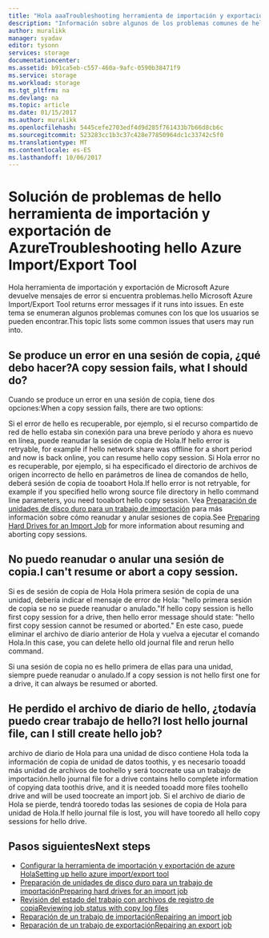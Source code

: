 ```yaml
---
title: "Hola aaaTroubleshooting herramienta de importación y exportación de Azure | Documentos de Microsoft"
description: "Información sobre algunos de los problemas comunes de hello aparece cuando se usa la herramienta de importación y exportación de Azure de Hola y cómo toohandle ellos."
author: muralikk
manager: syadav
editor: tysonn
services: storage
documentationcenter: 
ms.assetid: b91ca5eb-c557-460a-9afc-0590b38471f9
ms.service: storage
ms.workload: storage
ms.tgt_pltfrm: na
ms.devlang: na
ms.topic: article
ms.date: 01/15/2017
ms.author: muralikk
ms.openlocfilehash: 5445cefe2703edf4d9d285f761433b7b66d8cb6c
ms.sourcegitcommit: 523283cc1b3c37c428e77850964dc1c33742c5f0
ms.translationtype: MT
ms.contentlocale: es-ES
ms.lasthandoff: 10/06/2017
---
```

# <a name="troubleshooting-hello-azure-importexport-tool"></a><span data-ttu-id="9f72c-103">Solución de problemas de hello herramienta de importación y exportación de Azure</span><span class="sxs-lookup"><span data-stu-id="9f72c-103">Troubleshooting hello Azure Import/Export Tool</span></span>
<span data-ttu-id="9f72c-104">Hola herramienta de importación y exportación de Microsoft Azure devuelve mensajes de error si encuentra problemas.</span><span class="sxs-lookup"><span data-stu-id="9f72c-104">hello Microsoft Azure Import/Export Tool returns error messages if it runs into issues.</span></span> <span data-ttu-id="9f72c-105">En este tema se enumeran algunos problemas comunes con los que los usuarios se pueden encontrar.</span><span class="sxs-lookup"><span data-stu-id="9f72c-105">This topic lists some common issues that users may run into.</span></span>  
  
## <a name="a-copy-session-fails-what-i-should-do"></a><span data-ttu-id="9f72c-106">Se produce un error en una sesión de copia, ¿qué debo hacer?</span><span class="sxs-lookup"><span data-stu-id="9f72c-106">A copy session fails, what I should do?</span></span>  
 <span data-ttu-id="9f72c-107">Cuando se produce un error en una sesión de copia, tiene dos opciones:</span><span class="sxs-lookup"><span data-stu-id="9f72c-107">When a copy session fails, there are two options:</span></span>  
  
 <span data-ttu-id="9f72c-108">Si el error de hello es recuperable, por ejemplo, si el recurso compartido de red de hello estaba sin conexión para una breve período y ahora es nuevo en línea, puede reanudar la sesión de copia de Hola.</span><span class="sxs-lookup"><span data-stu-id="9f72c-108">If hello error is retryable, for example if hello network share was offline for a short period and now is back online, you can resume hello copy session.</span></span> <span data-ttu-id="9f72c-109">Si Hola error no es recuperable, por ejemplo, si ha especificado el directorio de archivos de origen incorrecto de hello en parámetros de línea de comandos de hello, deberá sesión de copia de tooabort Hola.</span><span class="sxs-lookup"><span data-stu-id="9f72c-109">If hello error is not retryable, for example if you specified hello wrong source file directory in hello command line parameters, you need tooabort hello copy session.</span></span> <span data-ttu-id="9f72c-110">Vea [Preparación de unidades de disco duro para un trabajo de importación](storage-import-export-tool-preparing-hard-drives-import-v1.md) para más información sobre cómo reanudar y anular sesiones de copia.</span><span class="sxs-lookup"><span data-stu-id="9f72c-110">See [Preparing Hard Drives for an Import Job](storage-import-export-tool-preparing-hard-drives-import-v1.md) for more information about resuming and aborting copy sessions.</span></span>  
  
## <a name="i-cant-resume-or-abort-a-copy-session"></a><span data-ttu-id="9f72c-111">No puedo reanudar o anular una sesión de copia.</span><span class="sxs-lookup"><span data-stu-id="9f72c-111">I can't resume or abort a copy session.</span></span>  
 <span data-ttu-id="9f72c-112">Si es de sesión de copia de Hola Hola primera sesión de copia de una unidad, debería indicar el mensaje de error de Hola: "hello primera sesión de copia se no se puede reanudar o anulado."</span><span class="sxs-lookup"><span data-stu-id="9f72c-112">If hello copy session is hello first copy session for a drive, then hello error message should state: "hello first copy session cannot be resumed or aborted."</span></span> <span data-ttu-id="9f72c-113">En este caso, puede eliminar el archivo de diario anterior de Hola y vuelva a ejecutar el comando Hola.</span><span class="sxs-lookup"><span data-stu-id="9f72c-113">In this case, you can delete hello old journal file and rerun hello command.</span></span>  
  
 <span data-ttu-id="9f72c-114">Si una sesión de copia no es hello primera de ellas para una unidad, siempre puede reanudar o anulado.</span><span class="sxs-lookup"><span data-stu-id="9f72c-114">If a copy session is not hello first one for a drive, it can always be resumed or aborted.</span></span>  
  
## <a name="i-lost-hello-journal-file-can-i-still-create-hello-job"></a><span data-ttu-id="9f72c-115">He perdido el archivo de diario de hello, ¿todavía puedo crear trabajo de hello?</span><span class="sxs-lookup"><span data-stu-id="9f72c-115">I lost hello journal file, can I still create hello job?</span></span>  
 <span data-ttu-id="9f72c-116">archivo de diario de Hola para una unidad de disco contiene Hola toda la información de copia de unidad de datos toothis, y es necesario tooadd más unidad de archivos de toohello y será toocreate usa un trabajo de importación.</span><span class="sxs-lookup"><span data-stu-id="9f72c-116">hello journal file for a drive contains hello complete information of copying data toothis drive, and it is needed tooadd more files toohello drive and will be used toocreate an import job.</span></span> <span data-ttu-id="9f72c-117">Si el archivo de diario de Hola se pierde, tendrá tooredo todas las sesiones de copia de Hola para unidad de Hola.</span><span class="sxs-lookup"><span data-stu-id="9f72c-117">If hello journal file is lost, you will have tooredo all hello copy sessions for hello drive.</span></span>  
  
## <a name="next-steps"></a><span data-ttu-id="9f72c-118">Pasos siguientes</span><span class="sxs-lookup"><span data-stu-id="9f72c-118">Next steps</span></span>
 
* [<span data-ttu-id="9f72c-119">Configurar la herramienta de importación y exportación de azure Hola</span><span class="sxs-lookup"><span data-stu-id="9f72c-119">Setting up hello azure import/export tool</span></span>](storage-import-export-tool-setup-v1.md)   
* [<span data-ttu-id="9f72c-120">Preparación de unidades de disco duro para un trabajo de importación</span><span class="sxs-lookup"><span data-stu-id="9f72c-120">Preparing hard drives for an import job</span></span>](storage-import-export-tool-preparing-hard-drives-import-v1.md)   
* [<span data-ttu-id="9f72c-121">Revisión del estado del trabajo con archivos de registro de copia</span><span class="sxs-lookup"><span data-stu-id="9f72c-121">Reviewing job status with copy log files</span></span>](storage-import-export-tool-reviewing-job-status-v1.md)   
* [<span data-ttu-id="9f72c-122">Reparación de un trabajo de importación</span><span class="sxs-lookup"><span data-stu-id="9f72c-122">Repairing an import job</span></span>](storage-import-export-tool-repairing-an-import-job-v1.md)   
* [<span data-ttu-id="9f72c-123">Reparación de un trabajo de exportación</span><span class="sxs-lookup"><span data-stu-id="9f72c-123">Repairing an export job</span></span>](storage-import-export-tool-repairing-an-export-job-v1.md)
